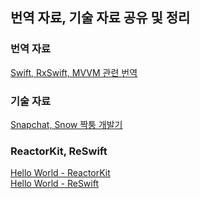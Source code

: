 ## 번역 자료, 기술 자료 공유 및 정리

### 번역 자료
[Swift, RxSwift, MVVM 관련 번역]( https://github.com/RossSong/RossSong.github.io/blob/master/index.md )

### 기술 자료
[Snapchat, Snow 짝퉁 개발기](https://github.com/RossSong/RossSong.github.io/blob/master/dev_1.md)

### ReactorKit, ReSwift
[Hello World - ReactorKit](https://github.com/RossSong/RossSong.github.io/blob/master/13_hello_world_ReactorKit.md)   
[Hello World - ReSwift](https://github.com/RossSong/RossSong.github.io/blob/master/14_hello_world_ReSwift.md)
